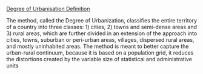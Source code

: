 [Degree of Urbanisation Definition](https://human-settlement.emergency.copernicus.eu/documents/Projecting%20Global%20Population%20Grids%20to%202100.pdf)

The method, called the Degree of Urbanization, classifies the entire territory of a
country into three classes: 1) cities, 2) towns and semi-dense areas and 3) rural
areas, which are further divided in an extension of the approach into cities, towns,
suburban or peri-urban areas, villages, dispersed rural areas, and mostly uninhabited
areas. The method is meant to better capture the urban-rural continuum, because it is based on a population grid, it reduces the distortions created by the variable size of
statistical and administrative units